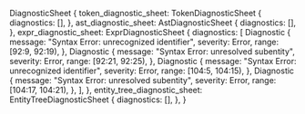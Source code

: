 DiagnosticSheet {
    token_diagnostic_sheet: TokenDiagnosticSheet {
        diagnostics: [],
    },
    ast_diagnostic_sheet: AstDiagnosticSheet {
        diagnostics: [],
    },
    expr_diagnostic_sheet: ExprDiagnosticSheet {
        diagnostics: [
            Diagnostic {
                message: "Syntax Error: unrecognized identifier",
                severity: Error,
                range: [92:9, 92:19),
            },
            Diagnostic {
                message: "Syntax Error: unresolved subentity",
                severity: Error,
                range: [92:21, 92:25),
            },
            Diagnostic {
                message: "Syntax Error: unrecognized identifier",
                severity: Error,
                range: [104:5, 104:15),
            },
            Diagnostic {
                message: "Syntax Error: unresolved subentity",
                severity: Error,
                range: [104:17, 104:21),
            },
        ],
    },
    entity_tree_diagnostic_sheet: EntityTreeDiagnosticSheet {
        diagnostics: [],
    },
}